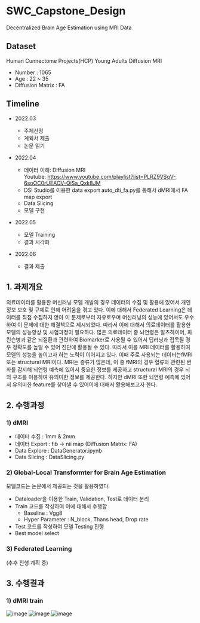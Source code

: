# SWC_Capstone_Design
Decentralized Brain Age Estimation using MRI Data

## Dataset
Human Cunnectome Projects(HCP) Young Adults Diffusion MRI
- Number : 1065
- Age : 22 ~ 35
- Diffusion Matrix : FA

## Timeline
- 2022.03
    - 주제선정
    - 계획서 제출
    - 논문 읽기

- 2022.04
    - 데이터 이해: Diffusion MRI  
        Youtube: https://www.youtube.com/playlist?list=PLRZ9VSqV-6soOC0rUEAOV-QiSa_Qxk8JM
    - DSI Studio를 이용한 data export
        auto_dti_fa.py를 통해서 dMRI에서 FA map export
    - Data Slicing
    - 모델 구현

- 2022.05
    - 모델 Training
    - 결과 시각화

- 2022.06
    - 결과 제출


## 1. 과제개요
의료데이터를 활용한 머신러닝 모델 개발의 경우 데이터의 수집 및 활용에 있어서 개인정보 보호 및 규제로 인해 어려움을 겪고 있다. 이에 대해서 Federated Learning은 데이터를 직접 수집하지 않아 이 문제로부터 자유로우며 머신러닝의 성능에 있어서도 우수하여 이 문제에 대한 해결책으로 제시되었다. 따라서 이에 대해서 의료데이터를 활용한 모델의 성능향상 및 시험과정이 필요하다. 많은 의료데이터 중 뇌연령은 알츠하이머, 파킨슨병과 같은 뇌질환과 관련하여 Biomarker로 사용될 수 있어서 딥러닝과 접목될 경우 정확도를 높일 수 있어 진단에 활용될 수 있다. 따라서 이를 MRI 데이터를 활용하여 모델의 성능을 높이고자 하는 노력이 이어지고 있다. 이때 주로 사용되는 데이터는fMRI 또는 structural MRI이다. MRI는 종류가 많은데, 이 중 fMRI의 경우 혈류와 관련된 변화를 감지해 뇌연령 예측에 있어서 중요한 정보를 제공하고 structural MRI의 경우 뇌의 구조를 이용하여 유의미한 정보를 제공한다. 하지만 dMRI 또한 뇌연령 예측에 있어서 유의미한 feature를 찾아낼 수 있어이에 대해서 활용해보고자 한다.

## 2. 수행과정
### 1) dMRI 
- 데이터 수집 : 1mm & 2mm
- 데이터 Export : fib → nii map (Diffusion Matrix: FA)
- Data Explore : DataGenerator.ipynb
- Data Slicing : DataSlicing.py

### 2) Global-Local Transformter for Brain Age Estimation
모델코드는 논문에서 제공되는 것을 활용하였다.   
- Dataloader을 이용한 Train, Validation, Test로 데이터 분리
- Train 코드를 작성하여 이에 대해서 수행함
    - Baseline : Vgg8
    - Hyper Parameter : N_block, Thans head, Drop rate
- Test 코드를 작성하여 모델 Testing 진행
- Best model select


### 3) Federated Learning 
(추후 진행 계획 중)

## 3. 수행결과 

### 1) dMRI train
![image](https://user-images.githubusercontent.com/51522587/174273595-ffd4deee-8b41-4a93-94ce-9eef85631767.png)
![image](https://user-images.githubusercontent.com/51522587/174273640-0666972f-cf49-408f-ab2d-d4fb91e18109.png)
![image](https://user-images.githubusercontent.com/51522587/174273666-d7fa8520-9abd-486d-b16a-42e01c6aac52.png)


